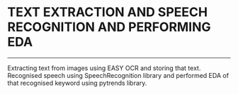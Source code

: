 # TEXT EXTRACTION AND SPEECH RECOGNITION AND PERFORMING EDA
---

Extracting text from images using EASY OCR and storing that text.<br>
Recognised speech using SpeechRecognition library and performed EDA of that recognised keyword using pytrends library.<br>
